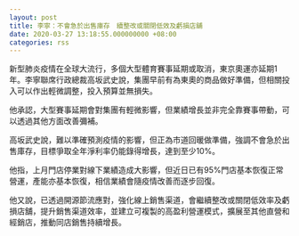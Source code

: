 ```yaml
---
layout: post
title: 李寧：不會急於出售庫存　續整改或關閉低效及虧損店舖
date: 2020-03-27 13:18:55.000000000 +08:00
categories: rss
---
```


新型肺炎疫情在全球大流行，多個大型體育賽事延期或取消，東京奧運亦延期1年。李寧聯席行政總裁高坂武史說，集團早前有為東奧的商品做好準備，但相關投入可以作出輕微調整，投入預算並無損失。

他承認，大型賽事延期會對集團有輕微影響，但業績增長並非完全靠賽事帶動，可以透過其他方面改善彌補。

高坂武史說，難以準確預測疫情的影響，但正為市道回暖做準備，強調不會急於出售庫存，目標爭取全年淨利率仍能錄得增長，達到至少10%。

他指，上月門店停業對線下業績造成大影響，但近日已有95%門店基本恢復正常營運，產能亦基本恢復，相信業績會隨疫情改善而逐步回復。

他又說，已透過開源節流應對，強化線上銷售渠道，會繼續整改或關閉低效率及虧損店舖，提升銷售渠道效率，並建立可複製的高盈利營運模式，擴展至其他直營和經銷店，推動同店銷售持續增長。
